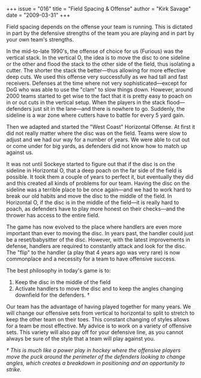 +++
issue = "016"
title = "Field Spacing & Offense"
author = "Kirk Savage"
date = "2009-03-31"
+++

Field spacing depends on the offense your team is running. This is dictated in
part by the defensive strengths of the team you are playing and in part by
your own team's strengths.  
  
In the mid-to-late 1990's, the offense of choice for us (Furious) was the
vertical stack. In the vertical O, the idea is to move the disc to one
sideline or the other and flood the stack to the other side of the field, thus
isolating a cutter. The shorter the stack the better—thus allowing for more
effective deep cuts. We used this offense very successfully as we had tall and
fast receivers. Defenses at the time where not very sophisticated—except for
DoG who was able to use the "clam" to slow things down. However, around 2000
teams started to get wise to the fact that it is pretty easy to poach on in or
out cuts in the vertical setup. When the players in the stack flood—defenders
just sit in the lane—and there is nowhere to go. Suddenly, the sideline is a
war zone where cutters have to battle for every 5 yard gain.  
  
Then we adapted and started the "West Coast" Horizontal Offense. At first it
did not really matter where the disc was on the field. Teams were slow to
adjust and we had our way for a number of years. We were able to cut out or
come under for big yards, as defenders did not know how to match up against
us.  
  
It was not until Sockeye started to figure out that if the disc is on the
sideline in Horizontal O, that a deep poach on the far side of the field is
possible. It took them a couple of years to perfect it, but eventually they
did and this created all kinds of problems for our team. Having the disc on
the sideline was a terrible place to be once again—and we had to work hard to
break our old habits and move the disc to the middle of the field. In
Horizontal O, if the disc is in the middle of the field—it is really hard to
poach, as defenders have to play more honest on their checks—and the thrower
has access to the entire field.  
  
The game has now evolved to the place where handlers are even more important
than ever to moving the disc. In years past, the handler could just be a
reset/babysitter of the disc. However, with the latest improvements in
defense, handlers are required to constantly attack and look for the disc. The
"flip" to the handler (a play that 4 years ago was very rare) is now
commonplace and a necessity for a team to have offensive success.  
  
The best philosophy in today's game is to:

  1. Keep the disc in the middle of the field
  2. Activate handlers to move the disc and to keep the angles changing downfield for the defenders. †

  
Our team has the advantage of having played together for many years. We will
change our offensive sets from vertical to horizontal to split to stretch to
keep the other team on their toes. This constant changing of styles allows for
a team be most effective. My advice is to work on a variety of offensive sets.
This variety will also pay off for your defensive line, as you cannot always
be sure of the style that a team will play against you.  
  
_† This is much like a power play in hockey where the offensive players move
the puck around the perimeter of the defenders looking to change angles, which
creates a breakdown in positioning and an opportunity to strike._
